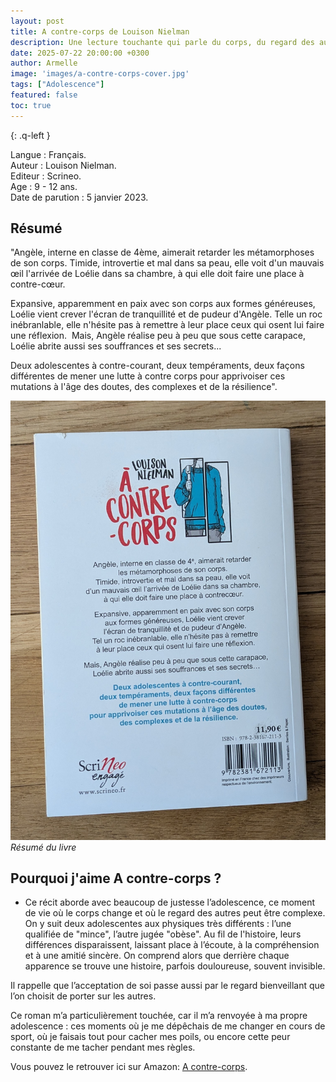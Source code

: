```yaml
---
layout: post
title: A contre-corps de Louison Nielman
description: Une lecture touchante qui parle du corps, du regard des autres et de l’acceptation de soi.
date: 2025-07-22 20:00:00 +0300
author: Armelle
image: 'images/a-contre-corps-cover.jpg'
tags: ["Adolescence"]
featured: false
toc: true
---
```


{: .q-left }

Langue : Français.    
Auteur : Louison Nielman.     
Editeur : Scrineo.                
Age : 9 - 12 ans.                              
Date de parution : 5 janvier 2023.        

## Résumé

"Angèle, interne en classe de 4ème, aimerait retarder les métamorphoses de son corps. Timide, introvertie et mal dans sa peau, elle voit d'un mauvais œil l'arrivée de Loélie dans sa chambre, à qui elle doit faire une place à contre-cœur.

Expansive, apparemment en paix avec son corps aux formes généreuses, Loélie vient crever l'écran de tranquillité et de pudeur d'Angèle. Telle un roc inébranlable, elle n'hésite pas à remettre à leur place ceux qui osent lui faire une réflexion.
​
Mais, Angèle réalise peu à peu que sous cette carapace, Loélie abrite aussi ses souffrances et ses secrets...

Deux adolescentes à contre-courant, deux tempéraments, deux façons différentes de mener une lutte à contre corps pour apprivoiser ces mutations à l'âge des doutes, des complexes et de la résilience".

![Résumé du livre](images/a-contre-corps-int.jpg)
*Résumé du livre*

## Pourquoi j'aime A contre-corps ?

- Ce récit aborde avec beaucoup de justesse l’adolescence, ce moment de vie où le corps change et où le regard des autres peut être complexe. On y suit deux adolescentes aux physiques très différents : l’une qualifiée de "mince", l’autre jugée "obèse". Au fil de l'histoire, leurs différences disparaissent, laissant place à l’écoute, à la compréhension et à une amitié sincère. On comprend alors que derrière chaque apparence se trouve une histoire, parfois douloureuse, souvent invisible.

Il rappelle que l’acceptation de soi passe aussi par le regard bienveillant que l’on choisit de porter sur les autres.

Ce roman m’a particulièrement touchée, car il m’a renvoyée à ma propre adolescence : ces moments où je me dépêchais de me changer en cours de sport, où je faisais tout pour cacher mes poils, ou encore cette peur constante de me tacher pendant mes règles.

Vous pouvez le retrouver ici sur Amazon: [A contre-corps](https://amzn.to/4lmra0A).



